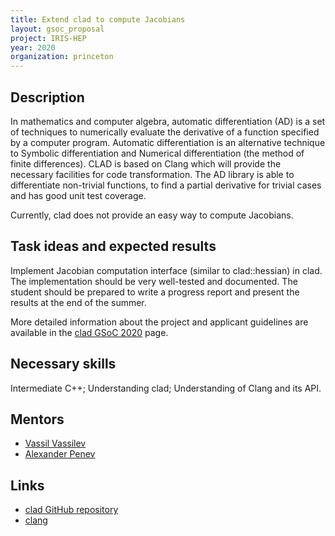```yaml
---
title: Extend clad to compute Jacobians
layout: gsoc_proposal
project: IRIS-HEP
year: 2020
organization: princeton
---
```


## Description

In mathematics and computer algebra, automatic differentiation (AD) is a set of techniques to numerically evaluate the derivative of a function specified by a computer program. Automatic differentiation is an alternative technique to Symbolic differentiation and Numerical differentiation (the method of finite differences). CLAD is based on Clang which will provide the necessary facilities for code transformation. The AD library is able to differentiate non-trivial functions, to find a partial derivative for trivial cases and has good unit test coverage.

Currently, clad does not provide an easy way to compute Jacobians.

## Task ideas and expected results

Implement Jacobian computation interface (similar to clad::hessian) in clad. The implementation should be very well-tested and documented. The student should be prepared to write a progress report and present the results at the end of the summer.

More detailed information about the project and applicant guidelines are available in the [clad GSoC 2020](https://github.com/vgvassilev/clad/wiki/GSoC-2020) page.

## Necessary skills

Intermediate C++; Understanding clad; Understanding of Clang and its API.

## Mentors

  * [Vassil Vassilev](mailto:vvasilev@cern.ch)
  * [Alexander Penev](mailto:alexander_penev@yahoo.com)

## Links

  * [clad GitHub repository](https://github.com/vgvassilev/clad)
  * [clang](http://clang.llvm.org)
